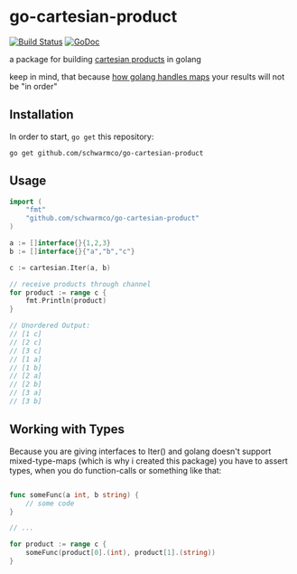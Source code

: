 # go-cartesian-product

[![Build Status](https://travis-ci.org/schwarmco/go-cartesian-product.svg?branch=master)](https://travis-ci.org/schwarmco/go-cartesian-product)
[![GoDoc](https://godoc.org/github.com/schwarmco/go-cartesian-product?status.svg)](https://godoc.org/github.com/schwarmco/go-cartesian-product)

a package for building [cartesian products](https://en.wikipedia.org/wiki/Cartesian_product) in golang

keep in mind, that because [how golang handles maps](https://blog.golang.org/go-maps-in-action#TOC_7.) your results will not be "in order"

## Installation

In order to start, `go get` this repository:

```
go get github.com/schwarmco/go-cartesian-product
```

## Usage

```go
import (
    "fmt"
    "github.com/schwarmco/go-cartesian-product"
)

a := []interface{}{1,2,3}
b := []interface{}{"a","b","c"}

c := cartesian.Iter(a, b)

// receive products through channel
for product := range c {
    fmt.Println(product)
}

// Unordered Output:
// [1 c]
// [2 c]
// [3 c]
// [1 a]
// [1 b]
// [2 a]
// [2 b]
// [3 a]
// [3 b]
```

## Working with Types

Because you are giving interfaces to Iter() and golang doesn't support mixed-type-maps (which is why i created this package) you have to assert types, when you do function-calls or something like that:

```go

func someFunc(a int, b string) {
    // some code
}

// ...

for product := range c {
    someFunc(product[0].(int), product[1].(string))
}
```
